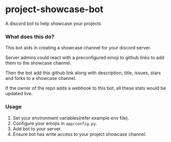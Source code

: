 # project-showcase-bot

A discord bot to help showcase your projects


### What does this do?

This bot aids in creating a showcase channel for your discord server.

Server admins could react with a preconfigured emoji to github links to add them to the showcase channel.

Then the bot add this github link along with description, title, issues, stars and forks to a showcase channel. 

If the owner of the repo adds a webhook to this bot, all these stats would be updated live.

### Usage

1. Set your environment variables(refer example env file).
2. Configure your emojis in `app/config.py`.
3. Add bot to your server.
4. Ensure bot has write access to your project showcase channel.
 
